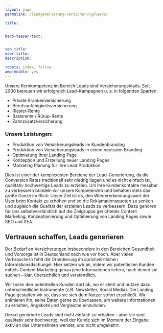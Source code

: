 ```yaml
---
layout: page
permalink: /leadgenerierung/versicherungsleads/

title:


hero-teaser-text:


seo-title: 
user-title: 
description: 

robots: index, follow
amp-enable: yes
---
```


Unsere Kernkompetenz im Bereich Leads sind Versicherungsleads. Seit 2006 betreuen wir erfolgreich Lead-Kampagnen u. a. in folgenden Sparten:

 * Private Krankenversicherung
 * Berufsunfähigkeitsversicherung
 * Riester-Rente
 * Basisrente / Rürup-Rente
 * Zahnzusatzversicherung

### Unsere Leistungen:
 * Produktion von Versicherungsleads im Kundenbranding
 * Produktion von Versicherungsleads in einem neutralen Branding
 * Optimierung Ihrer Landing Page
 * Konzeption und Erstellung neuer Landing Pages
 * Marketing Planung für Ihre Lead Produktion

Dies ist einer der komplexesten Bereiche der Lead-Generierung, da die Conversion Rates traditionell sehr niedrig liegen und es nicht einfach ist, qualitativ hochwertige Leads zu erzielen. Um Ihre Kundenkontakte messbar zu verbessern bündeln wir unsere Kompetenzen und behalten stets das große Ganze im Blick:
Unser Ziel ist es, den Wiedererkennungswert der User beim Kontakt zu erhöhen und so die Reklamationsquoten zu senken und zugleich die Qualität der erzielten Leads zu verbessern. Dazu gehören für uns selbstverständlich auf die Zielgruppe gerichtetes Content Marketing, Konzeptionierung und Optimierung von Landing Pages sowie SEO und SEA.

## Vertrauen schaffen, Leads generieren
Der Bedarf an Versicherungen insbesondere in den Bereichen Gesundheit und Vorsorge ist in Deutschland nach wie vor hoch. Aber vielen Verbrauchern fehlt die Orientierung im sprichwörtlichen Informationsdschungel. Hier setzen wir an, indem wir potentiellen Kunden mittels Content Marketing genau jene Informationen liefern, nach denen sie suchen – klar, übersichtlich und verständlich.

Wir holen den potentiellen Kunden dort ab, wo er steht und nutzen dazu unterschiedliche Instrumente (z.B. Newsletter, Social Media). Die Landing Page gestalten wir so, dass sie sich dem Nutzer sofort erschließt. Wir animieren ihn, seine Daten gerne zu überlassen, um weitere Informationen zu erhalten, Angebote und Vergleiche einzuholen.

Derart generierte Leads sind nicht einfach zu erhalten – aber sie sind qualitativ sehr hochwertig, weil der Kunde sich im Moment der Eingabe aktiv an das Unternehmen wendet, und nicht umgekehrt.

